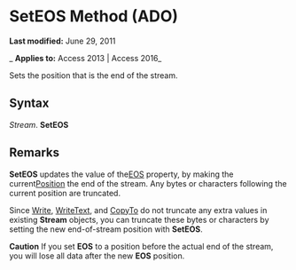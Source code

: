 
# SetEOS Method (ADO)

 **Last modified:** June 29, 2011

 _ **Applies to:** Access 2013 | Access 2016_



Sets the position that is the end of the stream.

## Syntax

 _Stream_. **SetEOS**


## Remarks

 **SetEOS** updates the value of the[EOS](97cd23ef-cca8-4dcc-2641-082a0e1b853c.md) property, by making the current[Position](a07c9197-673b-ddf2-fca9-b0b54fbd67b4.md) the end of the stream. Any bytes or characters following the current position are truncated.

Since [Write](cabe4581-409f-7f05-bd59-d495bfb2c6fd.md), [WriteText](1ca2d9d5-11f4-d088-6fc3-53240208bb09.md), and [CopyTo](1c1ab950-51f7-7ecc-ccd8-e689db02f06a.md) do not truncate any extra values in existing **Stream** objects, you can truncate these bytes or characters by setting the new end-of-stream position with **SetEOS**.


 **Caution**  If you set  **EOS** to a position before the actual end of the stream, you will lose all data after the new **EOS** position.

